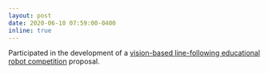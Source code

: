```yaml
---
layout: post
date: 2020-06-10 07:59:00-0400
inline: true
---
```

<!-- A simple inline announcement with Markdown emoji! :sparkles: :smile: -->
Participated in the development of a [vision-based line-following educational robot competition](https://www.zmrobo.com/products/674) proposal.